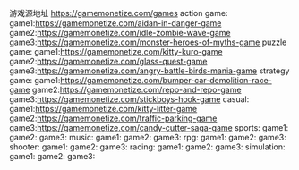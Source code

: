游戏源地址 https://gamemonetize.com/games
action game:
    game1:https://gamemonetize.com/aidan-in-danger-game
    game2:https://gamemonetize.com/idle-zombie-wave-game
    game3:https://gamemonetize.com/monster-heroes-of-myths-game
puzzle game:
    game1:https://gamemonetize.com/kitty-kuro-game
    game2:https://gamemonetize.com/glass-quest-game
    game3:https://gamemonetize.com/angry-battle-birds-mania-game
strategy game:
    game1:https://gamemonetize.com/bumper-car-demolition-race-game
    game2:https://gamemonetize.com/repo-and-repo-game
    game3:https://gamemonetize.com/stickboys-hook-game
casual:
    game1:https://gamemonetize.com/kitty-litter-game
    game2:https://gamemonetize.com/traffic-parking-game
    game3:https://gamemonetize.com/candy-cutter-saga-game
sports:
    game1:
    game2:
    game3:
music:
    game1:
    game2:
    game3:
rpg:
    game1:
    game2:
    game3:
shooter:
    game1:
    game2:
    game3:
racing:
    game1:
    game2:
    game3:
simulation:
    game1:
    game2:
    game3: